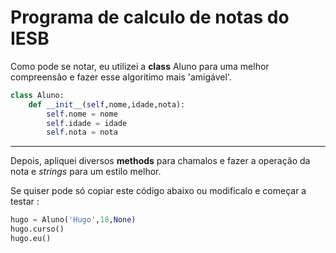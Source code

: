 # Programa de calculo de notas do IESB

Como pode se notar, eu utilizei a **class** Aluno para uma melhor compreensão e fazer esse algoritimo mais 'amigável'.

~~~python
class Aluno:
    def __init__(self,nome,idade,nota):
        self.nome = nome
        self.idade = idade
        self.nota = nota
~~~

---

Depois, apliquei diversos **methods** para chamalos e fazer a operação da nota e *strings* para um estilo melhor.

Se quiser pode só copiar este código abaixo ou modificalo e começar a testar :

~~~python
hugo = Aluno('Hugo',18,None)
hugo.curso()
hugo.eu()
~~~
